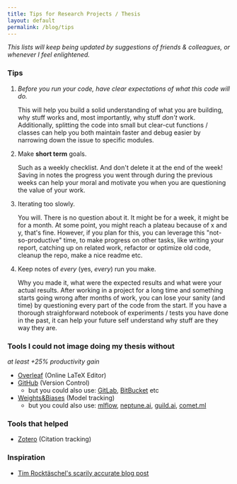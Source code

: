 ```yaml
---
title: Tips for Research Projects / Thesis
layout: default
permalink: /blog/tips
---
```


_This lists will keep being updated by suggestions of friends & colleagues, or whenever I feel enlightened._

### Tips

1. _Before you run your code, have clear expectations of what this code will do._

    This will help you build a solid understanding of what you are building, why stuff works and, most importantly, why stuff _don't_ work. Additionally, splitting the code into small but clear-cut functions / classes can help you both maintain faster and debug easier by narrowing down the issue to specific modules. 
2. Make **short term** goals.

    Such as a weekly checklist. And don't delete it at the end of the week! Saving in notes the progress you went through during the previous weeks can help your moral and motivate you when you are questioning the value of your work.
3. Iterating too slowly.

    You will. There is no question about it. It might be for a week, it might be for a month. At some point, you might reach a plateau because of x and y, that's fine. However, if you plan for this, you can leverage this "not-so-productive" time, to make progress on other tasks, like writing your report, catching up on related work, refactor or optimize old code, cleanup the repo, make a nice readme etc.
4. Keep notes of *every* (yes, *every*) run you make.

    Why you made it, what were the expected results and what were your actual results. After working in a project for a long time and something starts going wrong after months of work, you can lose your sanity (and time) by questioning every part of the code from the start. If you have a thorough straighforward notebook of experiments / tests you have done in the past, it can help your future self understand why stuff are they way they are.


### Tools I could not image doing my thesis without 
_at least +25% productivity gain_

- [Overleaf](https://www.overleaf.com) (Online LaTeX Editor)
- [GitHub](https://github.com/) (Version Control)
  - but you could also use: [GitLab](https://about.gitlab.com/), [BitBucket](https://bitbucket.org) etc
- [Weights&Biases](https://www.wandb.com/) (Model tracking)
  - but you could also use: [mlflow](https://mlflow.org/), [neptune.ai](https://neptune.ai/), [guild.ai](https://guild.ai/), [comet.ml](https://www.comet.ml)

### Tools that helped

- [Zotero](https://www.zotero.org/) (Citation tracking)

### Inspiration
- [Tim Rocktäschel's scarily accurate blog post](https://rockt.github.io/2018/08/29/msc-advice)
